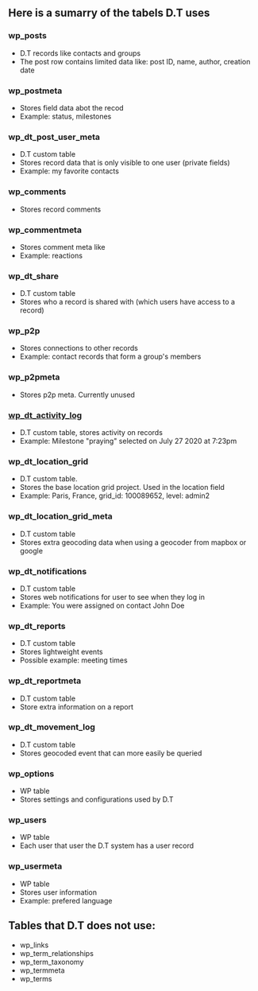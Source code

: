 ## Here is a sumarry of the tabels D.T uses

### wp_posts
- D.T records like contacts and groups
- The post row contains limited data like: post ID, name, author, creation date

### wp_postmeta
- Stores field data abot the recod
- Example: status, milestones

### wp_dt_post_user_meta
- D.T custom table
- Stores record data that is only visible to one user (private fields)
- Example: my favorite contacts

### wp_comments
- Stores record comments

### wp_commentmeta
- Stores comment meta like
- Example: reactions

###  wp_dt_share
- D.T custom table
- Stores who a record is shared with (which users have access to a record)

### wp_p2p
- Stores connections to other records
- Example: contact records that form a group's members

### wp_p2pmeta
- Stores p2p meta. Currently unused

### [wp_dt_activity_log](wp-dt-activity-log.md)
- D.T custom table, stores activity on records
- Example: Milestone "praying" selected on July 27 2020 at 7:23pm

### wp_dt_location_grid
- D.T custom table.
- Stores the base location grid project. Used in the location field
- Example: Paris, France, grid_id: 100089652, level: admin2

### wp_dt_location_grid_meta
- D.T custom table
- Stores extra geocoding data when using a geocoder from mapbox or google

### wp_dt_notifications
- D.T custom table
- Stores web notifications for user to see when they log in
- Example: You were assigned on contact John Doe

### wp_dt_reports
- D.T custom table
- Stores lightweight events
- Possible example: meeting times

### wp_dt_reportmeta
- D.T custom table
- Store extra information on a report

### wp_dt_movement_log
- D.T custom table
- Stores geocoded event that can more easily be queried

### wp_options
- WP table
- Stores settings and configurations used by D.T

### wp_users
- WP table
- Each user that user the D.T system has a user record

### wp_usermeta
- WP table
- Stores user information
- Example: prefered language


## Tables that D.T does not use:
- wp_links
- wp_term_relationships
- wp_term_taxonomy
- wp_termmeta
- wp_terms
